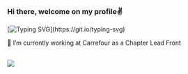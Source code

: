 ### Hi there, welcome on my profile✌️

[![Typing SVG](https://readme-typing-svg.herokuapp.com?font=Fira+Code&size=14&pause=1000&color=336767&vCenter=true&random=false&width=435&lines=Alexandre+Mog%C3%A8re+(heristop);Full+Stack%3A;JS%3A+Vue%2C+React%2C+Node...;PHP%3A+Symfony%2C+Laravel...)](https://git.io/typing-svg)

 👯 I’m currently working at Carrefour as a Chapter Lead Front

<br />

<img src="https://github-readme-stats.vercel.app/api/top-langs/?username=heristop" />

<!--
**heristop/heristop** is a ✨ _special_ ✨ repository because its `README.md` (this file) appears on your GitHub profile.

Here are some ideas to get you started:

- 🔭 I’m currently working on ...
- 🌱 I’m currently learning ...
- 👯 I’m looking to collaborate on ...
- 🤔 I’m looking for help with ...
- 💬 Ask me about ...
- 📫 How to reach me: ...
- 😄 Pronouns: ...
- ⚡ Fun fact: ...
-->
